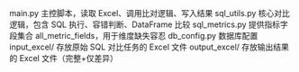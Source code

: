 main.py	主控脚本，读取 Excel、调用比对逻辑、写入结果
sql_utils.py	核心对比逻辑，包含 SQL 执行、容错判断、DataFrame 比较
sql_metrics.py	提供指标字段集合 all_metric_fields，用于维度缺失容忍
db_config.py	数据库配置
input_excel/	存放原始 SQL 对比任务的 Excel 文件
output_excel/	存放输出结果的 Excel 文件（完整+仅差异）